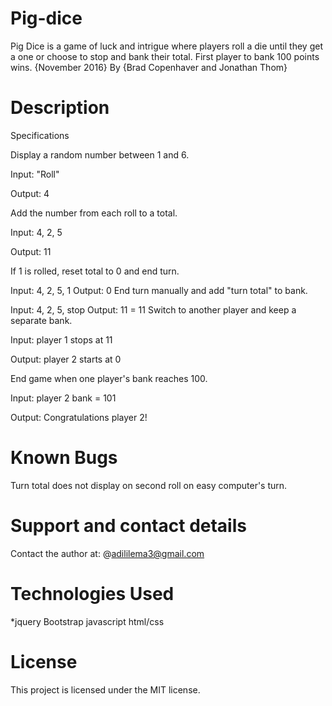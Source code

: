 # Pig-dice
Pig Dice is a game of luck and intrigue where players roll a die until they get a one or choose to stop and bank their total. First player to bank 100 points wins. {November 2016}
By {Brad Copenhaver and Jonathan Thom}
# Description
Specifications

Display a random number between 1 and 6.

Input: "Roll"

Output: 4

Add the number from each roll to a total.

Input: 4, 2, 5

Output: 11

If 1 is rolled, reset total to 0 and end turn.

Input: 4, 2, 5, 1
Output: 0
End turn manually and add "turn total" to bank.

Input: 4, 2, 5, stop
Output: 11 = 11
Switch to another player and keep a separate bank.

Input: player 1 stops at 11

Output: player 2 starts at 0

End game when one player's bank reaches 100.

Input: player 2 bank = 101

Output: Congratulations player 2!


# Known Bugs
Turn total does not display on second roll on easy computer's turn.

# Support and contact details
Contact the author at: @adililema3@gmail.com

# Technologies Used
*jquery
Bootstrap
javascript
html/css
# License
This project is licensed under the MIT license.

